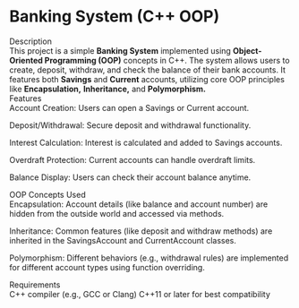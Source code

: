 <h1> Banking System (C++ OOP) </h1>
Description <br>
This project is a simple <b>Banking System</b> implemented using <b>Object-Oriented Programming (OOP)</b> concepts in C++. The system allows users to create, deposit, withdraw, and check the balance of their bank accounts. It features both <b>Savings</b> and <b>Current</b> accounts, utilizing core OOP principles like <b>Encapsulation,</b> <b>Inheritance,</b> and <b>Polymorphism. </b>
<br>
Features <br>
Account Creation: Users can open a Savings or Current account.

Deposit/Withdrawal: Secure deposit and withdrawal functionality.

Interest Calculation: Interest is calculated and added to Savings accounts.

Overdraft Protection: Current accounts can handle overdraft limits.

Balance Display: Users can check their account balance anytime.

OOP Concepts Used <br>
Encapsulation: Account details (like balance and account number) are hidden from the outside world and accessed via methods.

Inheritance: Common features (like deposit and withdraw methods) are inherited in the SavingsAccount and CurrentAccount classes.

Polymorphism: Different behaviors (e.g., withdrawal rules) are implemented for different account types using function overriding.

Requirements <br>
C++ compiler (e.g., GCC or Clang)
C++11 or later for best compatibility
